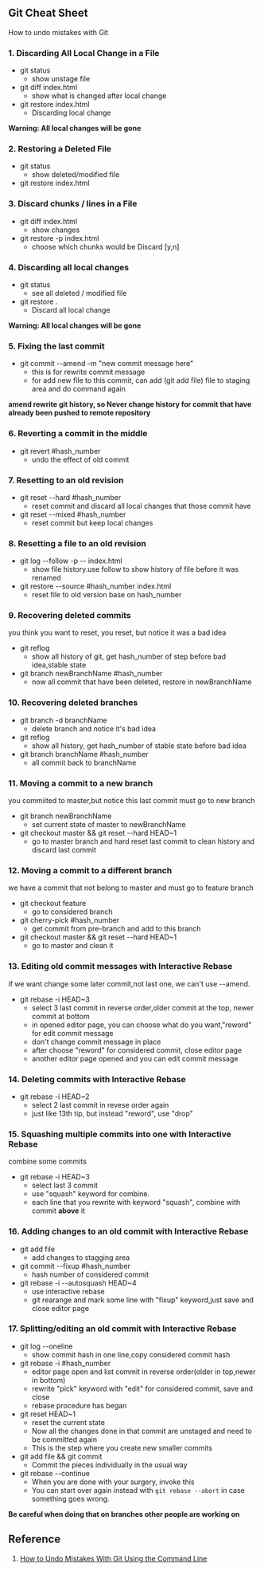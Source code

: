 ## Git Cheat Sheet
How to undo mistakes with Git

### 1. Discarding All Local Change in a File
- git status
  - show unstage file
- git diff index.html
  - show what is changed after local change
- git restore index.html
  - Discarding local change

**Warning: All local changes will be gone**

### 2. Restoring a Deleted File
- git status
  - show deleted/modified file
- git restore index.html

### 3. Discard chunks / lines in a File
- git diff index.html
  - show changes
- git restore -p index.html
  - choose which chunks would be Discard [y,n]

### 4. Discarding all local changes
- git status
  - see all deleted / modified file
- git restore .
  - Discard all local change

**Warning: All local changes will be gone**

### 5. Fixing the last commit
- git commit --amend -m "new commit message here"
  - this is for rewrite commit message
  - for add new file to this commit, can add (git add file) file to staging area and do command again

**amend rewrite git history, so Never change history for commit that have already been pushed to remote repository**

### 6. Reverting a commit in the middle
- git revert #hash_number 
  - undo the effect of old commit

### 7. Resetting to an old revision
- git reset --hard #hash_number
  - reset commit and discard all local changes that those commit have
- git reset --mixed #hash_number
  - reset commit but keep local changes

### 8. Resetting a file to an old revision
- git log --follow -p -- index.html
  - show file history.use follow to show history of file before it was renamed
- git restore --source #hash_number index.html
  - reset file to old version base on hash_number

### 9. Recovering deleted commits
you think you want to reset, you reset, but notice it was a bad idea
- git reflog
  - show all history of git, get hash_number of step before bad idea,stable state
- git branch newBranchName #hash_number
  - now all commit that have been deleted, restore in newBranchName

### 10. Recovering deleted branches
- git branch -d branchName
  - delete branch and notice it's bad idea
- git reflog
  - show all history, get hash_number of stable state before bad idea
- git branch branchName #hash_number
  - all commit back to branchName

### 11. Moving a commit to a new branch
you commiited to master,but notice this last commit must go to new branch
- git branch newBranchName
  - set current state of master to newBranchName
- git checkout master && git reset --hard HEAD~1
  - go to master branch and hard reset last commit to clean history and discard last commit

### 12. Moving a commit to a different branch
we have a commit that not belong to master and must go to feature branch
- git checkout feature
  - go to considered branch
- git cherry-pick #hash_number
  - get commit from pre-branch and add to this branch
- git checkout master && git reset --hard HEAD~1
  - go to master and clean it

### 13. Editing old commit messages with Interactive Rebase
if we want change some later commit,not last one, we can't use --amend.
- git rebase -i HEAD~3
  - select 3 last commit in reverse order,older commit at the top, newer commit at bottom
  - in opened editor page, you can choose what do you want,"reword" for edit commit message
  - don't change commit message in place
  - after choose "reword" for considered commit, close editor page
  - another editor page opened and you can edit commit message

### 14. Deleting commits with Interactive Rebase
- git rebase -i HEAD~2
  - select 2 last commit in revese order again
  - just like 13th tip, but instead "reword", use "drop"

### 15. Squashing multiple commits into one with Interactive Rebase
combine some commits
- git rebase -i HEAD~3
  - select last 3 commit
  - use "squash" keyword for combine.
  - each line that you rewrite with keyword "squash", combine with commit **above** it

### 16. Adding changes to an old commit with Interactive Rebase
- git add file
  - add changes to stagging area
- git commit --fixup #hash_number
  - hash number of considered commit
- git rebase -i --autosquash HEAD~4
  - use interactive rebase 
  - git rearange and mark some line with "fixup" keyword,just save and close editor page

### 17. Splitting/editing an old commit with Interactive Rebase
- git log --oneline
  - show commit hash in one line,copy considered commit hash
- git rebase -i #hash_number
  - editor page open and list commit in reverse order(older in top,newer in bottom)
  - rewrite "pick" keyword with "edit" for considered commit, save and close
  - rebase procedure has began
- git reset HEAD~1
  - reset the current state
  - Now all the changes done in that commit are unstaged and need to be committed again
  - This is the step where you create new smaller commits
- git add file && git commit
  - Commit the pieces individually in the usual way
- git rebase --continue
  - When you are done with your surgery, invoke this
  - You can start over again instead with `git rebase --abort` in case something goes wrong.

**Be careful when doing that on branches other people are working on**

## Reference
1. [How to Undo Mistakes With Git Using the Command Line](https://youtu.be/lX9hsdsAeTk)
